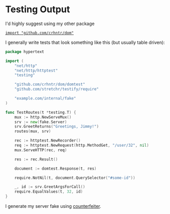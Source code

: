 # Testing Output

I'd highly suggest using my other package

[`import "github.com/crhntr/dom"`](https://pkg.go.dev/github.com/crhntr/dom/domtest)

I generally write tests that look something like this (but usually table driven):

```go
package hypertext

import (
	"net/http"
	"net/http/httptest"
	"testing"

	"github.com/crhntr/dom/domtest"
	"github.com/stretchr/testify/require"

	"example.com/internal/fake"
)

func TestRoutes(t *testing.T) {
	mux := http.NewServeMux()
	srv := new(fake.Server)
	srv.GreetReturns("Greetings, Jimmy!")
	routes(mux, srv)

	rec := httptest.NewRecorder()
	req := httptest.NewRequest(http.MethodGet, "/user/32", nil)
	mux.ServeHTTP(rec, req)

	res := rec.Result()

	document := domtest.Response(t, res)

	require.NotNil(t, document.QuerySelector("#some-id"))

	_, id := srv.GreetArgsForCall()
	require.EqualValues(t, 32, id)
}
```

I generate my server fake using [counterfeiter](https://github.com/maxbrunsfeld/counterfeiter).